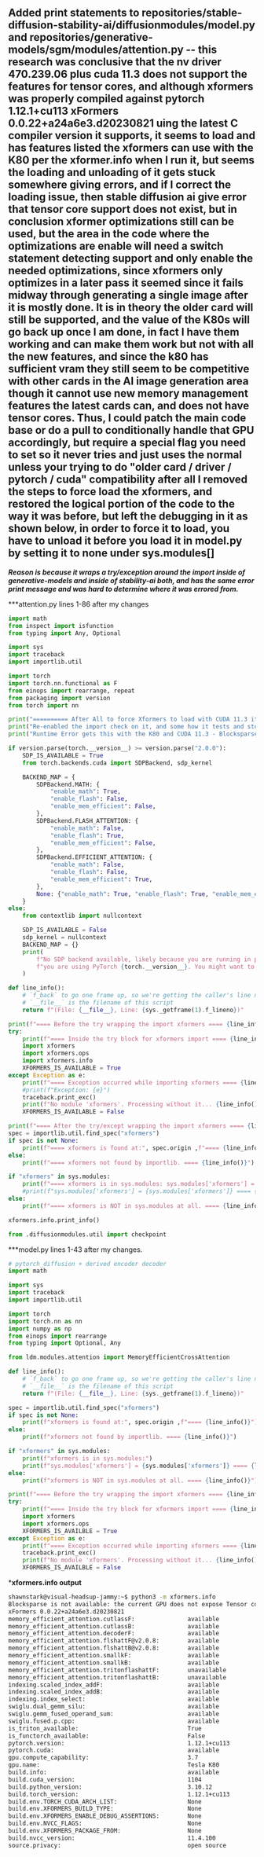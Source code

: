 ## Added print statements to repositories/stable-diffusion-stability-ai/diffusionmodules/model.py and repositories/generative-models/sgm/modules/attention.py -- this research was conclusive that the nv driver 470.239.06 plus cuda 11.3 does not support the features for tensor cores, and although xformers was properly compiled against pytorch 1.12.1+cu113 xFormers 0.0.22+a24a6e3.d20230821 uing the latest C compiler version it supports, it seems to load and has features listed the xformers can use with the K80 per the xformer.info when I run it, but seems the loading and unloading of it gets stuck somewhere giving errors, and if I correct the loading issue, then stable diffusion ai give error that tensor core support does not exist, but in conclusion xformer optimizations still can be used, but the area in the code where the optimizations are enable will need a switch statement detecting support and only enable the needed optimizations, since xformers only optimizes in a later pass it seemed since it fails midway through generating a single image after it is mostly done. It is in theory the older card will still be supported, and the value of the K80s will go back up once I am done, in fact I have them working and can make them work but not with all the new features, and since the k80 has sufficient vram they still seem to be competitive with other cards in the AI image generation area though it cannot use new memory management features the latest cards can, and does not have tensor cores. Thus, I could patch the main code base or do a pull to conditionally handle that GPU accordingly, but require a special flag you need to set so it never tries and just uses the normal unless your trying to do "older card / driver / pytorch / cuda" compatibility after all I removed the steps to force load the xformers, and restored the logical portion of the code to the way it was before, but left the debugging in it as shown below, in order to force it to load, you have to unload it before you load it in model.py by setting it to none under sys.modules[]

***Reason is because it wraps a try/exception around the import inside of generative-models and inside of stability-ai both, and has the same error print message and was hard to determine where it was errored from.***

***attention.py lines 1-86 after my changes
```python
import math
from inspect import isfunction
from typing import Any, Optional

import sys
import traceback
import importlib.util

import torch
import torch.nn.functional as F
from einops import rearrange, repeat
from packaging import version
from torch import nn

print("========== After All to force Xformers to load with CUDA 11.3 it errors while it is running then =============")
print("Re-enabled the import check on it, and some how it tests and stops it loading, but not sure exactly where")
print("Runtime Error gets this with the K80 and CUDA 11.3 - Blocksparse is not available: the current GPU does not expose Tensor cores████████████████████████████████████████████████████████████████████████████████████████████████████████████████████████████████████| 30/30")

if version.parse(torch.__version__) >= version.parse("2.0.0"):
    SDP_IS_AVAILABLE = True
    from torch.backends.cuda import SDPBackend, sdp_kernel

    BACKEND_MAP = {
        SDPBackend.MATH: {
            "enable_math": True,
            "enable_flash": False,
            "enable_mem_efficient": False,
        },
        SDPBackend.FLASH_ATTENTION: {
            "enable_math": False,
            "enable_flash": True,
            "enable_mem_efficient": False,
        },
        SDPBackend.EFFICIENT_ATTENTION: {
            "enable_math": False,
            "enable_flash": False,
            "enable_mem_efficient": True,
        },
        None: {"enable_math": True, "enable_flash": True, "enable_mem_efficient": True},
    }
else:
    from contextlib import nullcontext

    SDP_IS_AVAILABLE = False
    sdp_kernel = nullcontext
    BACKEND_MAP = {}
    print(
        f"No SDP backend available, likely because you are running in pytorch versions < 2.0. In fact, "
        f"you are using PyTorch {torch.__version__}. You might want to consider upgrading."
    )

def line_info():
    # `f_back` to go one frame up, so we're getting the caller's line number
    # `__file__` is the filename of this script
    return f"(File: {__file__}, Line: {sys._getframe(1).f_lineno})"

print(f"==== Before the try wrapping the import xformers ==== {line_info()}")
try:
    print(f"==== Inside the try block for xformers import ==== {line_info()}")
    import xformers
    import xformers.ops
    import xformers.info
    XFORMERS_IS_AVAILABLE = True
except Exception as e:
    print(f"==== Exception occurred while importing xformers ==== {line_info()}")
    #print(f"Exception: {e}")
    traceback.print_exc()
    print(f"No module 'xformers'. Processing without it... {line_info()}")
    XFORMERS_IS_AVAILABLE = False

print(f"==== After the try/except wrapping the import xformers ==== {line_info()}")
spec = importlib.util.find_spec("xformers")
if spec is not None:
    print(f"==== xformers is found at:", spec.origin ,f"==== {line_info()}")
else:
    print(f"==== xformers not found by importlib. ==== {line_info()}")

if "xformers" in sys.modules:
    print(f"==== xformers is in sys.modules: sys.modules['xformers'] = {sys.modules['xformers']} ==== {line_info()}")
    #print(f"sys.modules['xformers'] = {sys.modules['xformers']} ==== {line_info()}")
else:
    print(f"==== xformers is NOT in sys.modules at all. ==== {line_info()}")

xformers.info.print_info()

from .diffusionmodules.util import checkpoint
```


***model.py lines 1-43 after my changes.
```python
# pytorch_diffusion + derived encoder decoder
import math

import sys
import traceback
import importlib.util

import torch
import torch.nn as nn
import numpy as np
from einops import rearrange
from typing import Optional, Any

from ldm.modules.attention import MemoryEfficientCrossAttention

def line_info():
    # `f_back` to go one frame up, so we're getting the caller's line number
    # `__file__` is the filename of this script
    return f"(File: {__file__}, Line: {sys._getframe(1).f_lineno})"

spec = importlib.util.find_spec("xformers")
if spec is not None:
    print(f"xformers is found at:", spec.origin ,f"==== {line_info()}")
else:
    print(f"xformers not found by importlib. ==== {line_info()}")

if "xformers" in sys.modules:
    print(f"xformers is in sys.modules:")
    print(f"sys.modules['xformers'] = {sys.modules['xformers']} ==== {line_info()}")
else:
    print(f"xformers is NOT in sys.modules at all. ==== {line_info()}")

print(f"==== Before the try wrapping the import xformers ==== {line_info()}")
try:
    print(f"==== Inside the try block for xformers import ==== {line_info()}")
    import xformers
    import xformers.ops
    XFORMERS_IS_AVAILBLE = True
except Exception as e:
    print(f"==== Exception occurred while importing xformers ==== {line_info()}")
    traceback.print_exc()
    print(f"No module 'xformers'. Processing without it... {line_info()}")
    XFORMERS_IS_AVAILBLE = False
```
***xformers.info output**
```bash
shawnstark@visual-headsup-jammy:~$ python3 -m xformers.info
Blocksparse is not available: the current GPU does not expose Tensor cores
xFormers 0.0.22+a24a6e3.d20230821
memory_efficient_attention.cutlassF:               available
memory_efficient_attention.cutlassB:               available
memory_efficient_attention.decoderF:               available
memory_efficient_attention.flshattF@v2.0.8:        available
memory_efficient_attention.flshattB@v2.0.8:        available
memory_efficient_attention.smallkF:                available
memory_efficient_attention.smallkB:                available
memory_efficient_attention.tritonflashattF:        unavailable
memory_efficient_attention.tritonflashattB:        unavailable
indexing.scaled_index_addF:                        available
indexing.scaled_index_addB:                        available
indexing.index_select:                             available
swiglu.dual_gemm_silu:                             available
swiglu.gemm_fused_operand_sum:                     available
swiglu.fused.p.cpp:                                available
is_triton_available:                               True
is_functorch_available:                            False
pytorch.version:                                   1.12.1+cu113
pytorch.cuda:                                      available
gpu.compute_capability:                            3.7
gpu.name:                                          Tesla K80
build.info:                                        available
build.cuda_version:                                1104
build.python_version:                              3.10.12
build.torch_version:                               1.12.1+cu113
build.env.TORCH_CUDA_ARCH_LIST:                    None
build.env.XFORMERS_BUILD_TYPE:                     None
build.env.XFORMERS_ENABLE_DEBUG_ASSERTIONS:        None
build.env.NVCC_FLAGS:                              None
build.env.XFORMERS_PACKAGE_FROM:                   None
build.nvcc_version:                                11.4.100
source.privacy:                                    open source
```